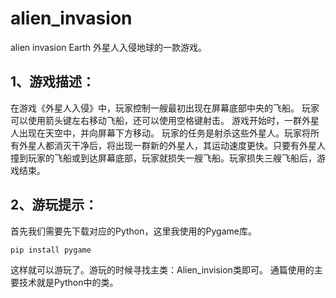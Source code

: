 # alien_invasion
alien invasion Earth
外星人入侵地球的一款游戏。
## 1、游戏描述：
在游戏《外星人入侵》中，玩家控制一艘最初出现在屏幕底部中央的飞船。
玩家可以使用箭头键左右移动飞船，还可以使用空格键射击。
游戏开始时，一群外星人出现在天空中，并向屏幕下方移动。
玩家的任务是射杀这些外星人。玩家将所有外星人都消灭干净后，将出现一群新的外星人，其运动速度更快。只要有外星人撞到玩家的飞船或到达屏幕底部，玩家就损失一艘飞船。玩家损失三艘飞船后，游戏结束。

## 2、游玩提示：
首先我们需要先下载对应的Python，这里我使用的Pygame库。
```python
pip install pygame
```
这样就可以游玩了。游玩的时候寻找主类：Alien_invision类即可。
通篇使用的主要技术就是Python中的类。
